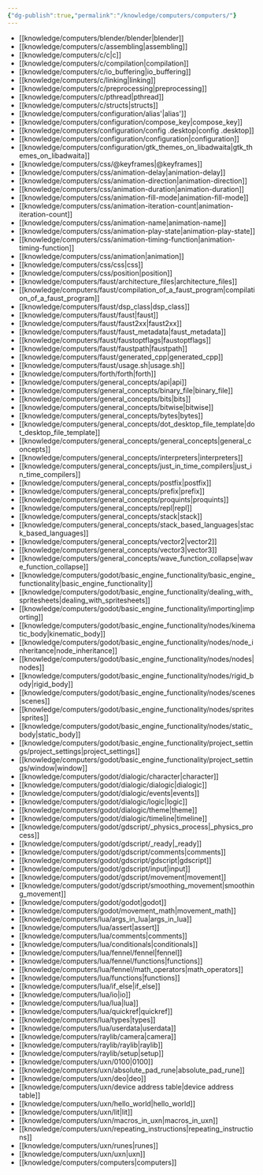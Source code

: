 ```yaml
---
{"dg-publish":true,"permalink":"/knowledge/computers/computers/"}
---
```


- [[knowledge/computers/blender/blender\|blender]]
- [[knowledge/computers/c/assembling\|assembling]]
- [[knowledge/computers/c/c\|c]]
- [[knowledge/computers/c/compilation\|compilation]]
- [[knowledge/computers/c/io_buffering\|io_buffering]]
- [[knowledge/computers/c/linking\|linking]]
- [[knowledge/computers/c/preprocessing\|preprocessing]]
- [[knowledge/computers/c/pthread\|pthread]]
- [[knowledge/computers/c/structs\|structs]]
- [[knowledge/computers/configuration/alias'\|alias']]
- [[knowledge/computers/configuration/compose_key\|compose_key]]
- [[knowledge/computers/configuration/config .desktop\|config .desktop]]
- [[knowledge/computers/configuration/configuration\|configuration]]
- [[knowledge/computers/configuration/gtk_themes_on_libadwaita\|gtk_themes_on_libadwaita]]
- [[knowledge/computers/css/@keyframes\|@keyframes]]
- [[knowledge/computers/css/animation-delay\|animation-delay]]
- [[knowledge/computers/css/animation-direction\|animation-direction]]
- [[knowledge/computers/css/animation-duration\|animation-duration]]
- [[knowledge/computers/css/animation-fill-mode\|animation-fill-mode]]
- [[knowledge/computers/css/animation-iteration-count\|animation-iteration-count]]
- [[knowledge/computers/css/animation-name\|animation-name]]
- [[knowledge/computers/css/animation-play-state\|animation-play-state]]
- [[knowledge/computers/css/animation-timing-function\|animation-timing-function]]
- [[knowledge/computers/css/animation\|animation]]
- [[knowledge/computers/css/css\|css]]
- [[knowledge/computers/css/position\|position]]
- [[knowledge/computers/faust/architecture_files\|architecture_files]]
- [[knowledge/computers/faust/compilation_of_a_faust_program\|compilation_of_a_faust_program]]
- [[knowledge/computers/faust/dsp_class\|dsp_class]]
- [[knowledge/computers/faust/faust\|faust]]
- [[knowledge/computers/faust/faust2xx\|faust2xx]]
- [[knowledge/computers/faust/faust_metadata\|faust_metadata]]
- [[knowledge/computers/faust/faustoptflags\|faustoptflags]]
- [[knowledge/computers/faust/faustpath\|faustpath]]
- [[knowledge/computers/faust/generated_cpp\|generated_cpp]]
- [[knowledge/computers/faust/usage.sh\|usage.sh]]
- [[knowledge/computers/forth/forth\|forth]]
- [[knowledge/computers/general_concepts/api\|api]]
- [[knowledge/computers/general_concepts/binary_file\|binary_file]]
- [[knowledge/computers/general_concepts/bits\|bits]]
- [[knowledge/computers/general_concepts/bitwise\|bitwise]]
- [[knowledge/computers/general_concepts/bytes\|bytes]]
- [[knowledge/computers/general_concepts/dot_desktop_file_template\|dot_desktop_file_template]]
- [[knowledge/computers/general_concepts/general_concepts\|general_concepts]]
- [[knowledge/computers/general_concepts/interpreters\|interpreters]]
- [[knowledge/computers/general_concepts/just_in_time_compilers\|just_in_time_compilers]]
- [[knowledge/computers/general_concepts/postfix\|postfix]]
- [[knowledge/computers/general_concepts/prefix\|prefix]]
- [[knowledge/computers/general_concepts/proquints\|proquints]]
- [[knowledge/computers/general_concepts/repl\|repl]]
- [[knowledge/computers/general_concepts/stack\|stack]]
- [[knowledge/computers/general_concepts/stack_based_languages\|stack_based_languages]]
- [[knowledge/computers/general_concepts/vector2\|vector2]]
- [[knowledge/computers/general_concepts/vector3\|vector3]]
- [[knowledge/computers/general_concepts/wave_function_collapse\|wave_function_collapse]]
- [[knowledge/computers/godot/basic_engine_functionality/basic_engine_functionality\|basic_engine_functionality]]
- [[knowledge/computers/godot/basic_engine_functionality/dealing_with_spritesheets\|dealing_with_spritesheets]]
- [[knowledge/computers/godot/basic_engine_functionality/importing\|importing]]
- [[knowledge/computers/godot/basic_engine_functionality/nodes/kinematic_body\|kinematic_body]]
- [[knowledge/computers/godot/basic_engine_functionality/nodes/node_inheritance\|node_inheritance]]
- [[knowledge/computers/godot/basic_engine_functionality/nodes/nodes\|nodes]]
- [[knowledge/computers/godot/basic_engine_functionality/nodes/rigid_body\|rigid_body]]
- [[knowledge/computers/godot/basic_engine_functionality/nodes/scenes\|scenes]]
- [[knowledge/computers/godot/basic_engine_functionality/nodes/sprites\|sprites]]
- [[knowledge/computers/godot/basic_engine_functionality/nodes/static_body\|static_body]]
- [[knowledge/computers/godot/basic_engine_functionality/project_settings/project_settings\|project_settings]]
- [[knowledge/computers/godot/basic_engine_functionality/project_settings/window\|window]]
- [[knowledge/computers/godot/dialogic/character\|character]]
- [[knowledge/computers/godot/dialogic/dialogic\|dialogic]]
- [[knowledge/computers/godot/dialogic/events\|events]]
- [[knowledge/computers/godot/dialogic/logic\|logic]]
- [[knowledge/computers/godot/dialogic/theme\|theme]]
- [[knowledge/computers/godot/dialogic/timeline\|timeline]]
- [[knowledge/computers/godot/gdscript/_physics_process\|_physics_process]]
- [[knowledge/computers/godot/gdscript/_ready\|_ready]]
- [[knowledge/computers/godot/gdscript/comments\|comments]]
- [[knowledge/computers/godot/gdscript/gdscript\|gdscript]]
- [[knowledge/computers/godot/gdscript/input\|input]]
- [[knowledge/computers/godot/gdscript/movement\|movement]]
- [[knowledge/computers/godot/gdscript/smoothing_movement\|smoothing_movement]]
- [[knowledge/computers/godot/godot\|godot]]
- [[knowledge/computers/godot/movement_math\|movement_math]]
- [[knowledge/computers/lua/args_in_lua\|args_in_lua]]
- [[knowledge/computers/lua/assert\|assert]]
- [[knowledge/computers/lua/comments\|comments]]
- [[knowledge/computers/lua/conditionals\|conditionals]]
- [[knowledge/computers/lua/fennel/fennel\|fennel]]
- [[knowledge/computers/lua/fennel/functions\|functions]]
- [[knowledge/computers/lua/fennel/math_operators\|math_operators]]
- [[knowledge/computers/lua/functions\|functions]]
- [[knowledge/computers/lua/if_else\|if_else]]
- [[knowledge/computers/lua/io\|io]]
- [[knowledge/computers/lua/lua\|lua]]
- [[knowledge/computers/lua/quickref\|quickref]]
- [[knowledge/computers/lua/types\|types]]
- [[knowledge/computers/lua/userdata\|userdata]]
- [[knowledge/computers/raylib/camera\|camera]]
- [[knowledge/computers/raylib/raylib\|raylib]]
- [[knowledge/computers/raylib/setup\|setup]]
- [[knowledge/computers/uxn/0100\|0100]]
- [[knowledge/computers/uxn/absolute_pad_rune\|absolute_pad_rune]]
- [[knowledge/computers/uxn/deo\|deo]]
- [[knowledge/computers/uxn/device address table\|device address table]]
- [[knowledge/computers/uxn/hello_world\|hello_world]]
- [[knowledge/computers/uxn/lit\|lit]]
- [[knowledge/computers/uxn/macros_in_uxn\|macros_in_uxn]]
- [[knowledge/computers/uxn/repeating_instructions\|repeating_instructions]]
- [[knowledge/computers/uxn/runes\|runes]]
- [[knowledge/computers/uxn/uxn\|uxn]]
- [[knowledge/computers/computers\|computers]]

